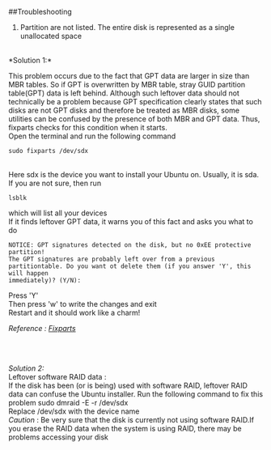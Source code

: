 ##Troubleshooting

1. Partition are not listed. The entire disk is represented as a single unallocated space
<br>
*Solution 1:*
<br>

This problem occurs due to the fact that GPT data are larger in size than MBR tables. So if GPT is overwritten by MBR table, stray GUID partition table(GPT) data is left behind. Although such leftover data should not technically be a problem because GPT specification clearly states that such disks are not GPT disks and therefore be treated as MBR disks, some utilities can be confused by the presence of both MBR and GPT data. Thus, fixparts checks for this condition when it starts.
<br>
Open the terminal and run the following command<br>

    sudo fixparts /dev/sdx
<br>
Here sdx is the device you want to install your Ubuntu on. Usually, it is sda. If you are not sure, then run 

    lsblk
which will list all your devices<br>
If it finds leftover GPT data, it warns you of this fact and asks you what to do<br>

    NOTICE: GPT signatures detected on the disk, but no 0xEE protective partition!
    The GPT signatures are probably left over from a previous partitiontable. Do you want ot delete them (if you answer 'Y', this will happen
    immediately)? (Y/N):

Press 'Y'<br>
Then press 'w' to write the changes and exit<br>
Restart and it should work like a charm!

*Reference : [Fixparts](http://www.rodsbooks.com/fixparts/)*

<br><br>

*Solution 2:*
<br>
Leftover software RAID data : <br>
 If the disk has been (or is being) used with software RAID, leftover RAID data can confuse the Ubuntu installer. Run the following command to fix this problem
     sudo dmraid -E -r /dev/sdx
<br>
Replace /dev/sdx with the device name
<br>
*Caution* : Be very sure that the disk is currently not using software RAID.If you erase the RAID data when the system is using RAID, there may be problems accessing your disk


